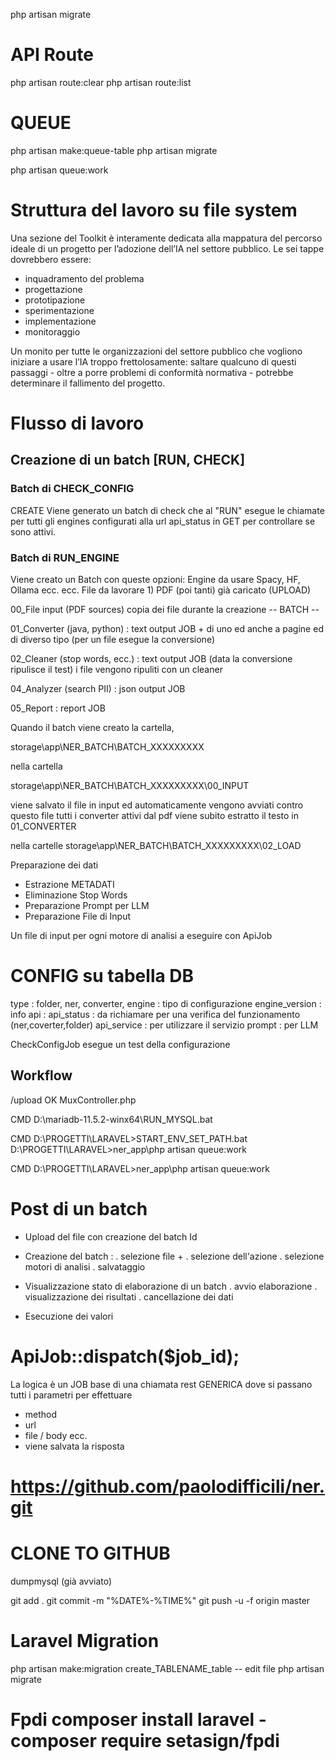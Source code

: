 
php artisan migrate

# API Route
php artisan route:clear
php artisan route:list


# QUEUE
php artisan make:queue-table
php artisan migrate

php artisan queue:work


# Struttura del lavoro su file system


Una sezione del Toolkit è interamente dedicata alla mappatura del percorso ideale di un progetto per l’adozione dell’IA nel settore pubblico. Le sei tappe dovrebbero essere:
- inquadramento del problema
- progettazione
- prototipazione
- sperimentazione
- implementazione
- monitoraggio

Un monito per tutte le organizzazioni del settore pubblico che vogliono iniziare a usare l’IA troppo frettolosamente: 
saltare qualcuno di questi passaggi - oltre a porre problemi di conformità normativa - 
potrebbe determinare il fallimento del progetto.

# Flusso di lavoro

## Creazione di un batch [RUN, CHECK]

### Batch di CHECK_CONFIG

CREATE Viene generato un batch di check che al "RUN" esegue le chiamate 
per tutti gli engines configurati alla url api_status in GET per 
controllare se sono attivi.


### Batch di RUN_ENGINE

Viene creato un Batch con queste opzioni:
Engine da usare Spacy, HF, Ollama ecc. ecc.
File da lavorare 1) PDF (poi tanti) già caricato (UPLOAD)


00_File input (PDF sources) copia dei file durante la creazione
-- BATCH --


01_Converter (java, python) : text output JOB + di uno ed anche a pagine ed di diverso tipo (per un file esegue la conversione)


02_Cleaner (stop words, ecc.) : text output JOB (data la conversione ripulisce il test)
i file vengono ripuliti con un cleaner




04_Analyzer (search PII) : json output JOB




05_Report : report JOB


Quando il batch viene creato la cartella,

storage\app\NER_BATCH\BATCH_XXXXXXXXX

nella cartella 

storage\app\NER_BATCH\BATCH_XXXXXXXXX\00_INPUT

viene salvato il file in input ed automaticamente
vengono avviati contro questo file tutti i converter
attivi dal pdf viene subito estratto il testo in 01_CONVERTER

nella cartelle storage\app\NER_BATCH\BATCH_XXXXXXXXX\02_LOAD

Preparazione dei dati 

- Estrazione METADATI
- Eliminazione Stop Words
- Preparazione Prompt per LLM
- Preparazione File di Input

Un file di input per ogni motore di analisi a eseguire con ApiJob



# CONFIG su tabella DB

type : folder, ner, converter,
engine : tipo di configurazione
engine_version : info
api : 
api_status : da richiamare per una verifica del funzionamento (ner,coverter,folder) 
api_service : per utilizzare il servizio
prompt : per LLM

CheckConfigJob esegue un test della configurazione


## Workflow

/upload OK MuxController.php


CMD
D:\mariadb-11.5.2-winx64\RUN_MYSQL.bat

CMD
D:\PROGETTI\LARAVEL>START_ENV_SET_PATH.bat
D:\PROGETTI\LARAVEL>ner_app\php artisan queue:work

CMD
D:\PROGETTI\LARAVEL>ner_app\php artisan queue:work


# Post di un batch
- Upload del file con creazione del batch Id
- Creazione del batch : 
      . selezione file + 
      . selezione dell'azione
      . selezione motori di analisi
      . salvataggio

- Visualizzazione stato di elaborazione di un batch 
    . avvio elaborazione
    . visualizzazione dei risultati
    . cancellazione dei dati
 
- Esecuzione dei valori

# ApiJob::dispatch($job_id);

La logica è un JOB base di una chiamata rest GENERICA dove si passano tutti i parametri per effettuare

- method
- url
- file / body ecc.
- viene salvata la risposta


# https://github.com/paolodifficili/ner.git

# CLONE TO GITHUB


dumpmysql (già avviato)

git add .
git commit -m "%DATE%-%TIME%"
git push -u -f origin master

# Laravel Migration
php artisan make:migration create_TABLENAME_table
-- edit file
php artisan migrate





# Fpdi composer install laravel  - composer require setasign/fpdi